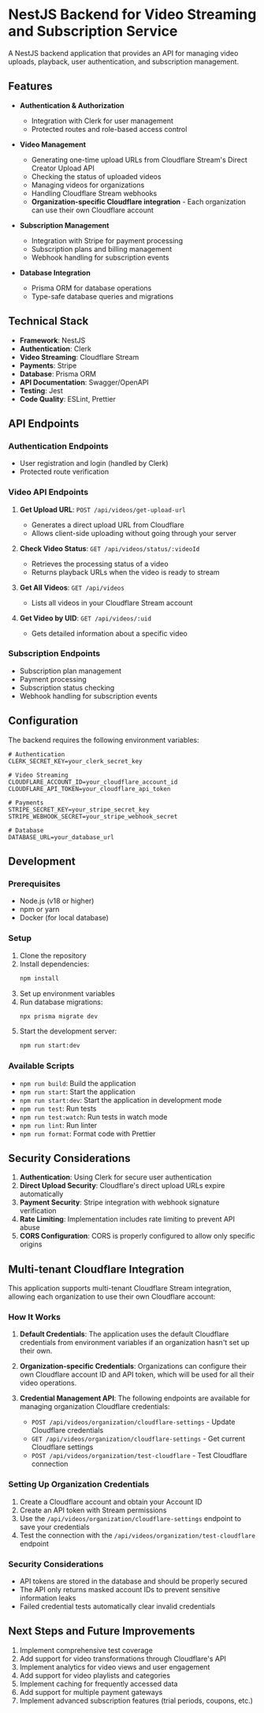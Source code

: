 # NestJS Backend for Video Streaming and Subscription Service

A NestJS backend application that provides an API for managing video uploads, playback, user authentication, and subscription management.

## Features

- **Authentication & Authorization**
  - Integration with Clerk for user management
  - Protected routes and role-based access control

- **Video Management**
  - Generating one-time upload URLs from Cloudflare Stream's Direct Creator Upload API
  - Checking the status of uploaded videos
  - Managing videos for organizations
  - Handling Cloudflare Stream webhooks
  - **Organization-specific Cloudflare integration** - Each organization can use their own Cloudflare account

- **Subscription Management**
  - Integration with Stripe for payment processing
  - Subscription plans and billing management
  - Webhook handling for subscription events

- **Database Integration**
  - Prisma ORM for database operations
  - Type-safe database queries and migrations

## Technical Stack

- **Framework**: NestJS
- **Authentication**: Clerk
- **Video Streaming**: Cloudflare Stream
- **Payments**: Stripe
- **Database**: Prisma ORM
- **API Documentation**: Swagger/OpenAPI
- **Testing**: Jest
- **Code Quality**: ESLint, Prettier

## API Endpoints

### Authentication Endpoints
- User registration and login (handled by Clerk)
- Protected route verification

### Video API Endpoints
1. **Get Upload URL**: `POST /api/videos/get-upload-url`
   - Generates a direct upload URL from Cloudflare
   - Allows client-side uploading without going through your server

2. **Check Video Status**: `GET /api/videos/status/:videoId`
   - Retrieves the processing status of a video
   - Returns playback URLs when the video is ready to stream

3. **Get All Videos**: `GET /api/videos`
   - Lists all videos in your Cloudflare Stream account

4. **Get Video by UID**: `GET /api/videos/:uid`
   - Gets detailed information about a specific video

### Subscription Endpoints
- Subscription plan management
- Payment processing
- Subscription status checking
- Webhook handling for subscription events

## Configuration

The backend requires the following environment variables:

```
# Authentication
CLERK_SECRET_KEY=your_clerk_secret_key

# Video Streaming
CLOUDFLARE_ACCOUNT_ID=your_cloudflare_account_id
CLOUDFLARE_API_TOKEN=your_cloudflare_api_token

# Payments
STRIPE_SECRET_KEY=your_stripe_secret_key
STRIPE_WEBHOOK_SECRET=your_stripe_webhook_secret

# Database
DATABASE_URL=your_database_url
```

## Development

### Prerequisites
- Node.js (v18 or higher)
- npm or yarn
- Docker (for local database)

### Setup
1. Clone the repository
2. Install dependencies:
   ```bash
   npm install
   ```
3. Set up environment variables
4. Run database migrations:
   ```bash
   npx prisma migrate dev
   ```
5. Start the development server:
   ```bash
   npm run start:dev
   ```

### Available Scripts
- `npm run build`: Build the application
- `npm run start`: Start the application
- `npm run start:dev`: Start the application in development mode
- `npm run test`: Run tests
- `npm run test:watch`: Run tests in watch mode
- `npm run lint`: Run linter
- `npm run format`: Format code with Prettier

## Security Considerations

1. **Authentication**: Using Clerk for secure user authentication
2. **Direct Upload Security**: Cloudflare's direct upload URLs expire automatically
3. **Payment Security**: Stripe integration with webhook signature verification
4. **Rate Limiting**: Implementation includes rate limiting to prevent API abuse
5. **CORS Configuration**: CORS is properly configured to allow only specific origins

## Multi-tenant Cloudflare Integration

This application supports multi-tenant Cloudflare Stream integration, allowing each organization to use their own Cloudflare account:

### How It Works

1. **Default Credentials**: The application uses the default Cloudflare credentials from environment variables if an organization hasn't set up their own.

2. **Organization-specific Credentials**: Organizations can configure their own Cloudflare account ID and API token, which will be used for all their video operations.

3. **Credential Management API**: The following endpoints are available for managing organization Cloudflare credentials:
   - `POST /api/videos/organization/cloudflare-settings` - Update Cloudflare credentials
   - `GET /api/videos/organization/cloudflare-settings` - Get current Cloudflare settings
   - `POST /api/videos/organization/test-cloudflare` - Test Cloudflare connection

### Setting Up Organization Credentials

1. Create a Cloudflare account and obtain your Account ID
2. Create an API token with Stream permissions
3. Use the `/api/videos/organization/cloudflare-settings` endpoint to save your credentials
4. Test the connection with the `/api/videos/organization/test-cloudflare` endpoint

### Security Considerations

- API tokens are stored in the database and should be properly secured
- The API only returns masked account IDs to prevent sensitive information leaks
- Failed credential tests automatically clear invalid credentials

## Next Steps and Future Improvements

1. Implement comprehensive test coverage
2. Add support for video transformations through Cloudflare's API
3. Implement analytics for video views and user engagement
4. Add support for video playlists and categories
5. Implement caching for frequently accessed data
6. Add support for multiple payment gateways
7. Implement advanced subscription features (trial periods, coupons, etc.)
